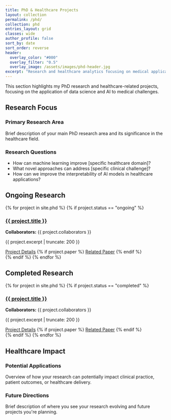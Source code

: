 ```yaml
---
title: PhD & Healthcare Projects
layout: collection
permalink: /phd/
collection: phd
entries_layout: grid
classes: wide
author_profile: false
sort_by: date
sort_order: reverse
header:
  overlay_color: "#000"
  overlay_filter: "0.5"
  overlay_image: /assets/images/phd-header.jpg
excerpt: "Research and healthcare analytics focusing on medical applications"
---
```


<div class="research-intro">
  <p>This section highlights my PhD research and healthcare-related projects, focusing on the application of data science and AI to medical challenges.</p>
</div>

## Research Focus

<div class="research-focus">
  <h3>Primary Research Area</h3>
  <p>Brief description of your main PhD research area and its significance in the healthcare field.</p>
  
  <h3>Research Questions</h3>
  <ul>
    <li>How can machine learning improve [specific healthcare domain]?</li>
    <li>What novel approaches can address [specific clinical challenge]?</li>
    <li>How can we improve the interpretability of AI models in healthcare applications?</li>
  </ul>
</div>

## Ongoing Research

<div class="ongoing-research">
  {% for project in site.phd %}
    {% if project.status == "ongoing" %}
      <div class="research-card">
        <div class="research-content">
          <h3><a href="{{ project.url }}">{{ project.title }}</a></h3>
          <p class="research-collaborators">
            <strong>Collaborators:</strong> {{ project.collaborators }}
          </p>
          <p>{{ project.excerpt | truncate: 200 }}</p>
          <div class="research-links">
            <a href="{{ project.url }}" class="btn btn--primary btn--small">Project Details</a>
            {% if project.paper %}
              <a href="{{ project.paper }}" class="btn btn--primary btn--small" target="_blank">Related Paper</a>
            {% endif %}
          </div>
        </div>
      </div>
    {% endif %}
  {% endfor %}
</div>

## Completed Research

<div class="completed-research">
  {% for project in site.phd %}
    {% if project.status == "completed" %}
      <div class="research-card">
        <div class="research-content">
          <h3><a href="{{ project.url }}">{{ project.title }}</a></h3>
          <p class="research-collaborators">
            <strong>Collaborators:</strong> {{ project.collaborators }}
          </p>
          <p>{{ project.excerpt | truncate: 200 }}</p>
          <div class="research-links">
            <a href="{{ project.url }}" class="btn btn--primary btn--small">Project Details</a>
            {% if project.paper %}
              <a href="{{ project.paper }}" class="btn btn--primary btn--small" target="_blank">Related Paper</a>
            {% endif %}
          </div>
        </div>
      </div>
    {% endif %}
  {% endfor %}
</div>

## Healthcare Impact

<div class="impact-section">
  <h3>Potential Applications</h3>
  <p>Overview of how your research can potentially impact clinical practice, patient outcomes, or healthcare delivery.</p>
  
  <h3>Future Directions</h3>
  <p>Brief description of where you see your research evolving and future projects you're planning.</p>
</div> 